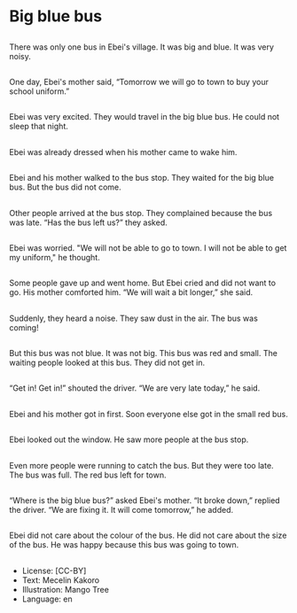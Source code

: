 # Big blue bus

##
There was only
one bus in
Ebei's village.
It was big and blue.
It was very noisy.

##
One day, Ebei's
mother said,
“Tomorrow we will
go to town to buy
your school uniform.”

##
Ebei was very excited.
They would travel
in the big blue
bus.
He could not sleep
that night.

##
Ebei was already
dressed when his
mother came to
wake him.

##
Ebei and his mother
walked to the
bus stop.
They waited for
the big blue bus.
But the bus
did not come.

##
Other people arrived
at the bus stop.
They complained
because the bus
was late.
“Has the bus
left us?”
they asked.

##
Ebei was worried.
"We will not be able
to go to town.
I will not be able
to get my uniform,"
he thought.

##
Some people gave up
and went home.
But Ebei cried and
did not want to go.
His mother
comforted him.
“We will wait
a bit longer,” she said.

##
Suddenly, they heard
a noise.
They saw dust
in the air.
The bus was coming!

##
But this bus was not
blue. It was not big.
This bus was red
and small.
The waiting people
looked at this bus.
They did not get in.

##
“Get in! Get in!”
shouted the driver.
“We are very late
today,” he said.

##
Ebei and his mother
got in first.
Soon everyone else
got in the small
red bus.

##
Ebei looked out the
window. He saw
more people at
the bus stop.

##
Even more people
were running to
catch the bus.
But they were too late.
The bus was full.
The red bus left
for town.

##
“Where is the big
blue bus?” asked
Ebei's mother.
“It broke down,”
replied the driver.
“We are fixing it.
It will come tomorrow,”
he added.

##
Ebei did not care
about the colour of
the bus.
He did not care
about the size of
the bus.
He was happy
because this bus
was going to town.

##
* License: [CC-BY]
* Text: Mecelin Kakoro
* Illustration: Mango Tree
* Language: en
